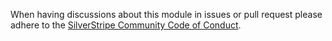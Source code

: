 When having discussions about this module in issues or pull request please adhere to the
[SilverStripe Community Code of Conduct](https://docs.silverstripe.org/en/contributing/code_of_conduct).